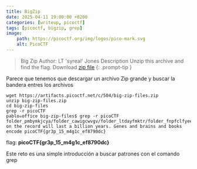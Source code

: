 ```yaml
---
title: BigZip
date: 2025-04-11 19:00:00 +0200
categories: [writeup, picoctf]
tags: [picoctf, bigzip, grep]     
image:
    path: https://picoctf.org/img/logos/pico-mark.svg
    alt: PicoCTF
---
```


>Big Zip
Author: LT 'syreal' Jones
Description
Unzip this archive and find the flag.
Download [zip file](https://artifacts.picoctf.net/c/504/big-zip-files.zip)
{: .prompt-tip }


Parece que tenemos que descargar un archivo Zip grande y buscar la bandera entres los archivos
```shell
wget https://artifacts.picoctf.net/c/504/big-zip-files.zip
unzip big-zip-files.zip  
cd big-zip-files
grep -r picoCTF
pablo☠office big-zip-files$ grep -r picoCTF
folder_pmbymkjcya/folder_cawigcwvgv/folder_ltdayfmktr/folder_fnpfclfyee/whzxrpivpqld.txt:information on the record will last a billion years. Genes and brains and books encode picoCTF{gr3p_15_m4g1c_ef8790dc}
```

flag: **picoCTF{gr3p_15_m4g1c_ef8790dc}**

Este reto es una simple introducción a buscar patrones con el comando grep